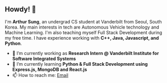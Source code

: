 ## Howdy! 👋

 I'm **Arthur Sung**, an undergrad CS student at Vanderbilt from Seoul, South Korea. My main interests in tech are Autonomous Vehicle technology and Machine Learning. I'm also  teaching myself Full Stack Development during my free time. I have experience working with **C++, Java, Javascript, and Python**. 
 
- 🔭 I’m currently working as **Research Intern @ Vanderbilt Institute for Software Integrated Systems**
- 🌱 I’m currently learning **Python & Full Stack Development using Express.js, MongoDB and React.js**
- 📫 How to reach me: [Email](arthursung98@gmail.com)


<!--
- 😄 Pronouns: ...
- ⚡ Fun fact: ...
- 👯 I’m looking to collaborate on ...
- 🤔 I’m looking for help with ...
--!>
